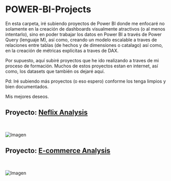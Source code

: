 # POWER-BI-Projects

En esta carpeta, iré subiendo proyectos de Power BI donde me enfocaré no solamente en la creación de dashboards visualmente atractivos (o al menos intentarlo), sino
en poder trabajar los datos en Power BI a través de Power Query (lenguaje M), así como, creando un modelo escalable a traves de relaciones entre tablas (de hechos y de
dimensiones o catalago) así como, en la creación de métricas explícitas a traves de DAX.

Por supuesto, aquí subiré proyectos que he ido realizando a traves de mi proceso de formación. Muchos de estos proyectos estan en internet, así como, los datasets que
también os dejaré aquí. 

Pd: Iré subiendo más proyectos (o eso espero) conforme los tenga limpios y bien documentados.

Mis mejores deseos.


## Proyecto: [Neflix Analysis](https://github.com/StatisticsWithJIMP/POWER-BI/tree/main/Proyecto_Netflix)
<br>

![Imagen](https://github.com/StatisticsWithJIMP/POWER-BI/blob/main/Proyecto_Netflix/NF_DB.jpg)

## Proyecto: [E-commerce Analysis](https://github.com/StatisticsWithJIMP/POWER-BI/tree/main/Proyecto_Ecommerce_Time)
<br>

![Imagen](https://github.com/StatisticsWithJIMP/POWER-BI/blob/main/Proyecto_Ecommerce_Time/PT_DB_EC.jpg)
